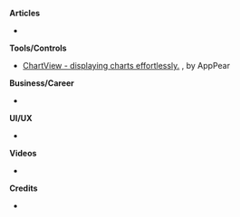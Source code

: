 
**Articles**

* 

**Tools/Controls**

* [ChartView - displaying charts effortlessly.](https://github.com/AppPear/ChartView) , by AppPear


**Business/Career**

* 

**UI/UX**

*

**Videos**

*

**Credits**

* 
